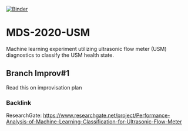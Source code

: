 [![Binder](https://mybinder.org/badge_logo.svg)](https://mybinder.org/v2/gh/smfirdaus/MDS-2020-USM/master?urlpath=lab)

# MDS-2020-USM
Machine learning experiment utilizing ultrasonic flow meter (USM) diagnostics to classify the USM health state.

## Branch Improv#1
Read this on improvisation plan

### Backlink
ResearchGate: https://www.researchgate.net/project/Performance-Analysis-of-Machine-Learning-Classification-for-Ultrasonic-Flow-Meter
